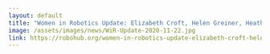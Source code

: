 ```yaml
---
layout: default
title: "Women in Robotics Update: Elizabeth Croft, Helen Greiner, Heather Knight"
image: /assets/images/news/WiR-Update-2020-11-22.jpg
link: https://robohub.org/women-in-robotics-update-elizabeth-croft-helen-greiner-heather-knight/
---
```

